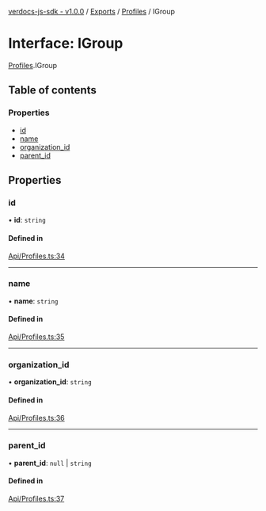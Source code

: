 [verdocs-js-sdk - v1.0.0](../README.md) / [Exports](../modules.md) / [Profiles](../modules/Profiles.md) / IGroup

# Interface: IGroup

[Profiles](../modules/Profiles.md).IGroup

## Table of contents

### Properties

- [id](Profiles.IGroup.md#id)
- [name](Profiles.IGroup.md#name)
- [organization_id](Profiles.IGroup.md#organization_id)
- [parent_id](Profiles.IGroup.md#parent_id)

## Properties

### id

• **id**: `string`

#### Defined in

[Api/Profiles.ts:34](https://github.com/Verdocs/js-sdk/blob/a85c709/src/Api/Profiles.ts#L34)

___

### name

• **name**: `string`

#### Defined in

[Api/Profiles.ts:35](https://github.com/Verdocs/js-sdk/blob/a85c709/src/Api/Profiles.ts#L35)

___

### organization\_id

• **organization\_id**: `string`

#### Defined in

[Api/Profiles.ts:36](https://github.com/Verdocs/js-sdk/blob/a85c709/src/Api/Profiles.ts#L36)

___

### parent\_id

• **parent\_id**: ``null`` \| `string`

#### Defined in

[Api/Profiles.ts:37](https://github.com/Verdocs/js-sdk/blob/a85c709/src/Api/Profiles.ts#L37)
